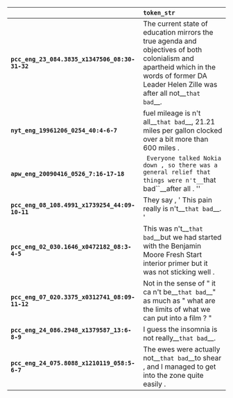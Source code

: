 |                                                | `token_str`                                                                                                                                                                                   |
|:-----------------------------------------------|:----------------------------------------------------------------------------------------------------------------------------------------------------------------------------------------------|
| **`pcc_eng_23_084.3835_x1347506_08:30-31-32`** | The current state of education mirrors the true agenda and objectives of both colonialism and apartheid which in the words of former DA Leader Helen Zille was after all not__``that bad``__. |
| **`nyt_eng_19961206_0254_40:4-6-7`**           | fuel mileage is n't all__``that bad``__, 21.21 miles per gallon clocked over a bit more than 600 miles .                                                                                      |
| **`apw_eng_20090416_0526_7:16-17-18`**         | `` Everyone talked Nokia down , so there was a general relief that things were n't__``that bad``__after all . ''                                                                              |
| **`pcc_eng_08_108.4991_x1739254_44:09-10-11`** | They say , ' This pain really is n't__``that bad``__. '                                                                                                                                       |
| **`pcc_eng_02_030.1646_x0472182_08:3-4-5`**    | This was n't__``that bad``__but we had started with the Benjamin Moore Fresh Start interior primer but it was not sticking well .                                                             |
| **`pcc_eng_07_020.3375_x0312741_08:09-11-12`** | Not in the sense of " it ca n't be__``that bad``__" as much as " what are the limits of what we can put into a film ? "                                                                       |
| **`pcc_eng_24_086.2948_x1379587_13:6-8-9`**    | I guess the insomnia is not really__``that bad``__.                                                                                                                                           |
| **`pcc_eng_24_075.8088_x1210119_058:5-6-7`**   | The ewes were actually not__``that bad``__to shear , and I managed to get into the zone quite easily .                                                                                        |